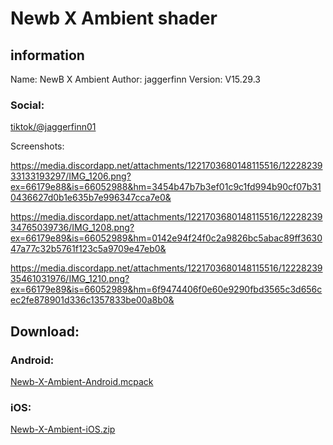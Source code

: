# Newb X Ambient shader
## information 
Name: NewB X Ambient 
Author: jaggerfinn
Version: V15.29.3

### Social: 
[tiktok/@jaggerfinn01](https://www.tiktok.com/@jaggerfinn01?_t=8l7oJPt3ZZJ&_r=1)

Screenshots:

https://media.discordapp.net/attachments/1221703680148115516/1222823933133193297/IMG_1206.png?ex=66179e88&is=66052988&hm=3454b47b7b3ef01c9c1fd994b90cf07b310436627d0b1e635b7e996347cca7e0&

https://media.discordapp.net/attachments/1221703680148115516/1222823934765039736/IMG_1208.png?ex=66179e89&is=66052989&hm=0142e94f24f0c2a9826bc5abac89ff363047a77c32b5761f123c5a9709e47eb0&

https://media.discordapp.net/attachments/1221703680148115516/1222823935461031976/IMG_1210.png?ex=66179e89&is=66052989&hm=6f9474406f0e60e9290fbd3565c3d656cec2fe878901d336c1357833be00a8b0&

## Download:

### Android: 

[Newb-X-Ambient-Android.mcpack](https://cdn.discordapp.com/attachments/1187230571236175922/1223615149244678164/Newb_X_Ambient_Android.mcpack?ex=661a7f69&is=66080a69&hm=bc91207b8f77246db2b304e93a1d4cf41d26bd0086d7aef6b590a088c55e698e&)

### iOS: 

[Newb-X-Ambient-iOS.zip](https://cdn.discordapp.com/attachments/1187230571236175922/1223615150280409158/Newb_X_Ambient_iOS.zip?ex=661a7f69&is=66080a69&hm=feb4e1e444fb7749ef46e8b857fb3cec4d996966937d2bd61c236f9f36cffdee&)
